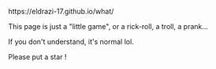 <p>https://eldrazi-17.github.io/what/</p>
<p>This page is just a "little game", or a rick-roll, a troll, a prank...</p>
<p>If you don't understand, it's normal lol.</p>
<p>Please put a star !</p>
